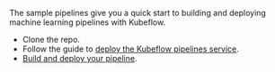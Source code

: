 The sample pipelines give you a quick start to building and deploying machine learning pipelines with Kubeflow.
* Clone the repo.
* Follow the guide to [deploy the Kubeflow pipelines service](https://github.com/kubeflow/pipelines/wiki/Deploy-the-Kubeflow-Pipelines-Service).
* [Build and deploy your pipeline](https://github.com/kubeflow/pipelines/wiki/Build-a-Pipeline).
